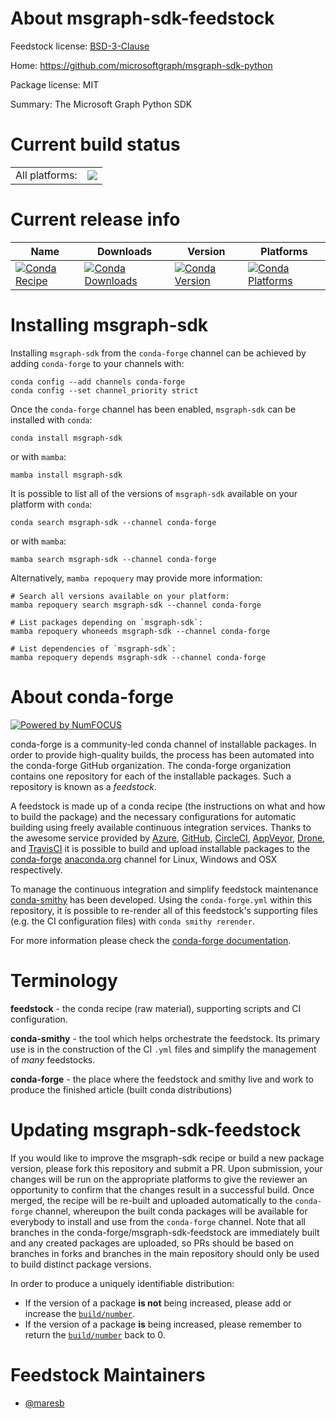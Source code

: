 About msgraph-sdk-feedstock
===========================

Feedstock license: [BSD-3-Clause](https://github.com/conda-forge/msgraph-sdk-feedstock/blob/main/LICENSE.txt)

Home: https://github.com/microsoftgraph/msgraph-sdk-python

Package license: MIT

Summary: The Microsoft Graph Python SDK

Current build status
====================


<table><tr><td>All platforms:</td>
    <td>
      <a href="https://dev.azure.com/conda-forge/feedstock-builds/_build/latest?definitionId=24712&branchName=main">
        <img src="https://dev.azure.com/conda-forge/feedstock-builds/_apis/build/status/msgraph-sdk-feedstock?branchName=main">
      </a>
    </td>
  </tr>
</table>

Current release info
====================

| Name | Downloads | Version | Platforms |
| --- | --- | --- | --- |
| [![Conda Recipe](https://img.shields.io/badge/recipe-msgraph--sdk-green.svg)](https://anaconda.org/conda-forge/msgraph-sdk) | [![Conda Downloads](https://img.shields.io/conda/dn/conda-forge/msgraph-sdk.svg)](https://anaconda.org/conda-forge/msgraph-sdk) | [![Conda Version](https://img.shields.io/conda/vn/conda-forge/msgraph-sdk.svg)](https://anaconda.org/conda-forge/msgraph-sdk) | [![Conda Platforms](https://img.shields.io/conda/pn/conda-forge/msgraph-sdk.svg)](https://anaconda.org/conda-forge/msgraph-sdk) |

Installing msgraph-sdk
======================

Installing `msgraph-sdk` from the `conda-forge` channel can be achieved by adding `conda-forge` to your channels with:

```
conda config --add channels conda-forge
conda config --set channel_priority strict
```

Once the `conda-forge` channel has been enabled, `msgraph-sdk` can be installed with `conda`:

```
conda install msgraph-sdk
```

or with `mamba`:

```
mamba install msgraph-sdk
```

It is possible to list all of the versions of `msgraph-sdk` available on your platform with `conda`:

```
conda search msgraph-sdk --channel conda-forge
```

or with `mamba`:

```
mamba search msgraph-sdk --channel conda-forge
```

Alternatively, `mamba repoquery` may provide more information:

```
# Search all versions available on your platform:
mamba repoquery search msgraph-sdk --channel conda-forge

# List packages depending on `msgraph-sdk`:
mamba repoquery whoneeds msgraph-sdk --channel conda-forge

# List dependencies of `msgraph-sdk`:
mamba repoquery depends msgraph-sdk --channel conda-forge
```


About conda-forge
=================

[![Powered by
NumFOCUS](https://img.shields.io/badge/powered%20by-NumFOCUS-orange.svg?style=flat&colorA=E1523D&colorB=007D8A)](https://numfocus.org)

conda-forge is a community-led conda channel of installable packages.
In order to provide high-quality builds, the process has been automated into the
conda-forge GitHub organization. The conda-forge organization contains one repository
for each of the installable packages. Such a repository is known as a *feedstock*.

A feedstock is made up of a conda recipe (the instructions on what and how to build
the package) and the necessary configurations for automatic building using freely
available continuous integration services. Thanks to the awesome service provided by
[Azure](https://azure.microsoft.com/en-us/services/devops/), [GitHub](https://github.com/),
[CircleCI](https://circleci.com/), [AppVeyor](https://www.appveyor.com/),
[Drone](https://cloud.drone.io/welcome), and [TravisCI](https://travis-ci.com/)
it is possible to build and upload installable packages to the
[conda-forge](https://anaconda.org/conda-forge) [anaconda.org](https://anaconda.org/)
channel for Linux, Windows and OSX respectively.

To manage the continuous integration and simplify feedstock maintenance
[conda-smithy](https://github.com/conda-forge/conda-smithy) has been developed.
Using the ``conda-forge.yml`` within this repository, it is possible to re-render all of
this feedstock's supporting files (e.g. the CI configuration files) with ``conda smithy rerender``.

For more information please check the [conda-forge documentation](https://conda-forge.org/docs/).

Terminology
===========

**feedstock** - the conda recipe (raw material), supporting scripts and CI configuration.

**conda-smithy** - the tool which helps orchestrate the feedstock.
                   Its primary use is in the construction of the CI ``.yml`` files
                   and simplify the management of *many* feedstocks.

**conda-forge** - the place where the feedstock and smithy live and work to
                  produce the finished article (built conda distributions)


Updating msgraph-sdk-feedstock
==============================

If you would like to improve the msgraph-sdk recipe or build a new
package version, please fork this repository and submit a PR. Upon submission,
your changes will be run on the appropriate platforms to give the reviewer an
opportunity to confirm that the changes result in a successful build. Once
merged, the recipe will be re-built and uploaded automatically to the
`conda-forge` channel, whereupon the built conda packages will be available for
everybody to install and use from the `conda-forge` channel.
Note that all branches in the conda-forge/msgraph-sdk-feedstock are
immediately built and any created packages are uploaded, so PRs should be based
on branches in forks and branches in the main repository should only be used to
build distinct package versions.

In order to produce a uniquely identifiable distribution:
 * If the version of a package **is not** being increased, please add or increase
   the [``build/number``](https://docs.conda.io/projects/conda-build/en/latest/resources/define-metadata.html#build-number-and-string).
 * If the version of a package **is** being increased, please remember to return
   the [``build/number``](https://docs.conda.io/projects/conda-build/en/latest/resources/define-metadata.html#build-number-and-string)
   back to 0.

Feedstock Maintainers
=====================

* [@maresb](https://github.com/maresb/)

